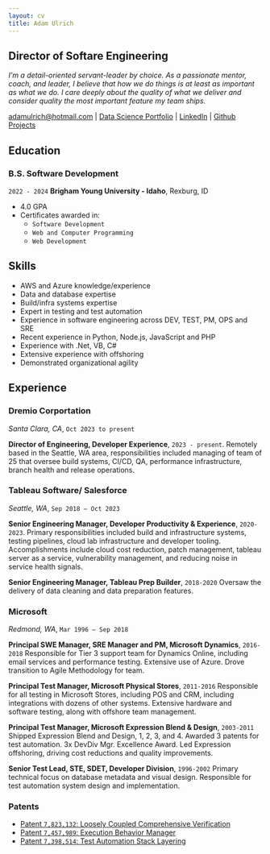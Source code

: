 ```yaml
---
layout: cv
title: Adam Ulrich
---
```



## Director of Softare Engineering

_I’m a detail-oriented servant-leader by choice. As a passionate mentor, coach, and leader, I believe that how we do things is at least as important as what we do. I care deeply about the quality of what we deliver and consider quality the most important feature my team ships._

[adamulrich@hotmail.com](mailto:adamulrich@hotmail.com) | [Data Science Portfolio](https://adamulrich.github.io/DataScience/) | [LinkedIn](https://www.linkedin.com/in/adammulrich/) | [Github Projects](https://github.com/adamulrich)

<!-- https://www.monique.tech/the-art-of-markdown -->

## Education

### B.S. Software Development

`2022 - 2024`
__Brigham Young University - Idaho__, Rexburg, ID

- 4.0 GPA
- Certificates awarded in:
  - `Software Development`
  - `Web and Computer Programming`
  - `Web Development`

## Skills

- AWS and Azure knowledge/experience
- Data and database expertise
- Build/infra systems expertise
- Expert in testing and test automation
- Experience in software engineering across DEV, TEST, PM, OPS and SRE
- Recent experience in Python, Node.js, JavaScript and PHP
- Experience with .Net, VB, C#
- Extensive experience with offshoring
- Demonstrated organizational agility

## Experience

### Dremio Corportation

 _Santa Clara, CA_, `Oct 2023 to present`

 __Director of Engineering, Developer Experience__, `2023 - present`.
 Remotely based in the Seattle, WA area, responsibilities included managing of team of 25 that oversee build systems, CI/CD, QA, performance infrastructure, branch health and release operations.



### Tableau Software/ Salesforce

 _Seattle, WA_, `Sep 2018 – Oct 2023`

__Senior Engineering Manager, Developer Productivity & Experience__, `2020-2023`. 
Primary responsibilities included build and infrastructure systems, testing pipelines, cloud lab infrastructure and developer tooling.  Accomplishments include cloud cost reduction, patch management, tableau server as a service, vulnerability management, and reducing noise in service health signals.

__Senior Engineering Manager, Tableau Prep Builder__, `2018-2020`
Oversaw the delivery of data cleaning and data preparation features.



### Microsoft

_Redmond, WA_, `Mar 1996 – Sep 2018`

__Principal SWE Manager, SRE Manager and PM, Microsoft Dynamics__, `2016-2018`
Responsible for Tier 3 support team for Dynamics Online, including email services and performance testing. Extensive use of Azure. Drove transition to Agile Methodology for team.

__Principal Test Manager, Microsoft Physical Stores__, `2011-2016`
Responsible for all testing in Microsoft Stores, including POS and CRM, including integrations with dozens of other systems. Extensive hardware and software testing, along with offshore team management.

__Principal Test Manager, Microsoft Expression Blend & Design__, `2003-2011`
Shipped Expression Blend and Design, 1, 2, 3, and 4.  Awarded 3 patents for test automation. 3x DevDiv Mgr. Excellence Award. Led Expression offshoring, driving cost reductions and quality improvements.

__Senior Test Lead, STE, SDET, Developer Division__, `1996-2002`
Primary technical focus on database metadata and visual design. Responsible for test automation system design and implementation.



### Patents

- [Patent `7,823,132`: Loosely Coupled Comprehensive Verification](https://ppubs.uspto.gov/dirsearch-public/print/downloadPdf/7823132)
- [Patent `7,457,989`: Execution Behavior Manager](https://ppubs.uspto.gov/dirsearch-public/print/downloadPdf/7457989)
- [Patent `7,398,514`: Test Automation Stack Layering](https://ppubs.uspto.gov/dirsearch-public/print/downloadPdf/7398514)

<!-- ### Footer Last updated: Feb 2024 -->
